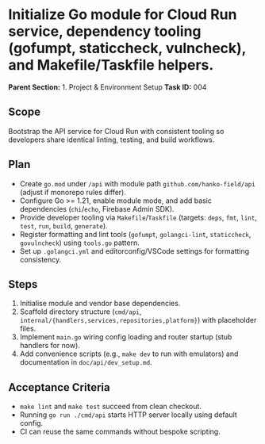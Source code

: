 # Initialize Go module for Cloud Run service, dependency tooling (gofumpt, staticcheck, vulncheck), and Makefile/Taskfile helpers.

**Parent Section:** 1. Project & Environment Setup
**Task ID:** 004

## Scope
Bootstrap the API service for Cloud Run with consistent tooling so developers share identical linting, testing, and build workflows.

## Plan
- Create `go.mod` under `/api` with module path `github.com/hanko-field/api` (adjust if monorepo rules differ).
- Configure Go >= 1.21, enable module mode, and add basic dependencies (`chi`/`echo`, Firebase Admin SDK).
- Provide developer tooling via `Makefile`/`Taskfile` (targets: `deps`, `fmt`, `lint`, `test`, `run`, `build`, `generate`).
- Register formatting and lint tools (`gofumpt`, `golangci-lint`, `staticcheck`, `govulncheck`) using `tools.go` pattern.
- Set up `.golangci.yml` and editorconfig/VSCode settings for formatting consistency.

## Steps
1. Initialise module and vendor base dependencies.
2. Scaffold directory structure (`cmd/api`, `internal/{handlers,services,repositories,platform}`) with placeholder files.
3. Implement `main.go` wiring config loading and router startup (stub handlers for now).
4. Add convenience scripts (e.g., `make dev` to run with emulators) and documentation in `doc/api/dev_setup.md`.

## Acceptance Criteria
- `make lint` and `make test` succeed from clean checkout.
- Running `go run ./cmd/api` starts HTTP server locally using default config.
- CI can reuse the same commands without bespoke scripting.
